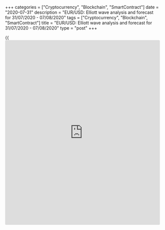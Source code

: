 +++
categories = ["Cryptocurrency", "Blockchain", "SmartContract"]
date = "2020-07-31"
description = "EUR/USD: Elliott wave analysis and forecast for 31/07/2020 - 07/08/2020"
tags = ["Cryptocurrency", "Blockchain", "SmartContract"]
title = "EUR/USD: Elliott wave analysis and forecast for 31/07/2020 - 07/08/2020"
type = "post"
+++

{{<iframe id="large-banner" src="https://www.bounty.group/#slide=9.0" width="100%" height="600" scrolling="no" style="border: 0px solid rgb(216, 221, 230); border-radius: 3px;">}}

July 31, 2020

July 31, 2020

EUR/USD: Elliott wave analysis and forecast for 31/07/2020 –
07/08/2020Alex Geuta

##  **[EUR/USD][1] remains likely to grow. Estimated pivot point is at a
level of 1.1734.**

 **Main scenario:** consider long positions from corrections above the
level of 1.1734 with a target of 1.2000 – 1.2200.

 **Alternative scenario:** ****breakout and consolidation below the
level of 1.1734 will allow the pair to continue declining to the levels
of 1.1584 – 1.1512.

 **Analysis:** A descending correction of larger degree presumably
finished developing on the [daily](https://www.fintecher.org/2020/03/03/forex-trading-daily-strategy/) time frame in the form of wave (2), and
the third wave (3) started developing. On the H4 time frame, the first
counter-trend wave 1 of (3) is forming, with wave iii of 1 continuing to
form inside. Apparently, the third wave of smaller degree iii of (v) of
iii is nearing completion on the H1 time frame.  If this assumption is
correct, the pair will continue to rise to 1.2000 – 1.2200 once local
correction iv of (v) of iii is over. The level of 1.1734 is critical in
this scenario. Its breakout will allow the pair to continue falling to
the levels of  1.1584 – 1.1512.

![LiteForex: EUR/USD: Elliott wave analysis and forecast for 31/07/2020
– 07/08/2020][2]

* * *

![LiteForex: EUR/USD: Elliott wave analysis and forecast for 31/07/2020
– 07/08/2020][3]

* * *

![LiteForex: EUR/USD: Elliott wave analysis and forecast for 31/07/2020
– 07/08/2020][4]

* * *

P.S. Did you like my article? Share it in social networks: it will be
the best “thank you" :)

Ask me questions and comment below. I’ll be glad to answer your
questions and give necessary explanations.

 **Useful links:**

  * I recommend trying to trade with a reliable broker [here][5]. The system allows you to trade by yourself or copy successful traders from all across the globe.
  * Use my promo-code BLOG for getting deposit bonus 50% on LiteForex platform. Just enter this code in the appropriate field while [depositing][6] your trading account.
  * Telegram channel with high-quality analytics, Forex reviews, training articles, and other useful things for traders <t.me/liteforex>

## Price chart of EURUSD in real time mode

![EUR/USD: Elliott wave analysis and forecast for 31/07/2020 –
07/08/2020][7]

The content of this article reflects the author’s opinion and does not
necessarily reflect the official position of LiteForex. The material
published on this page is provided for informational purposes only and
should not be considered as the provision of investment advice for the
purposes of Directive 2004/39/EC.

Rate this article:

{{value}}

( {{count}} {{title}} )

   1. my.liteforex.com/trading/chart?symbol=EURUSD
   2. cdn.liteforex.com/cache/uploads/blog_post/wave-analisys/31-07-2020/EURUSDH1.png?w=30&s=5acb99fdbd5568263d30aa7302e6ac8a
   3. cdn.liteforex.com/cache/uploads/blog_post/wave-analisys/31-07-2020/EURUSDH4.png?w=30&s=6a724d363212c0020e9ea8992769765e
   4. cdn.liteforex.com/cache/uploads/blog_post/wave-analisys/31-07-2020/EURUSDDaily.png?w=30&s=50a7e3645dd6a92489e93a338f89712c
   5. my.liteforex.com/?category=analysts-opinions&slug=eurusd-elliott-wave-analysis-and-forecast-for-31072020-07082020&openPopup=%2Fregistration%2Fpopup&utm_source=blog&utm_medium=article&utm_campaign=bonus
   6. my.liteforex.com/deposit/?category=analysts-opinions&slug=eurusd-elliott-wave-analysis-and-forecast-for-31072020-07082020&promo_code=BLOG&utm_source=blog&utm_medium=article&utm_campaign=bonus
   7. cdn.liteforex.com/cache/uploads/blog_post/wave-analisys/Previews-elliot-waves/eurusd-elliott-wave-analysis-liteforex-blog-preview.jpg?q=75&w=1000&s=b202050ed0fbd5cbac195a74fd2a8075